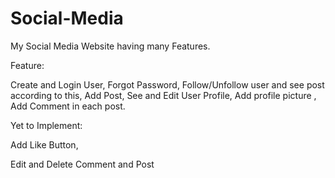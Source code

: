 # Social-Media
My Social Media Website having many Features.

Feature:

Create and Login User, Forgot Password, Follow/Unfollow user and see post according to this, Add Post, See and Edit User Profile, Add profile picture , Add Comment in each post.

Yet to Implement:

Add Like Button,

Edit and Delete Comment and Post
